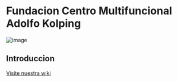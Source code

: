 # Fundacion Centro Multifuncional Adolfo Kolping
![image](https://avatars.githubusercontent.com/u/158533819?s=200&v=4)
##  Introduccion


[Visite nuestra wiki](https://github.com/FCMAK/.github/wiki/)
